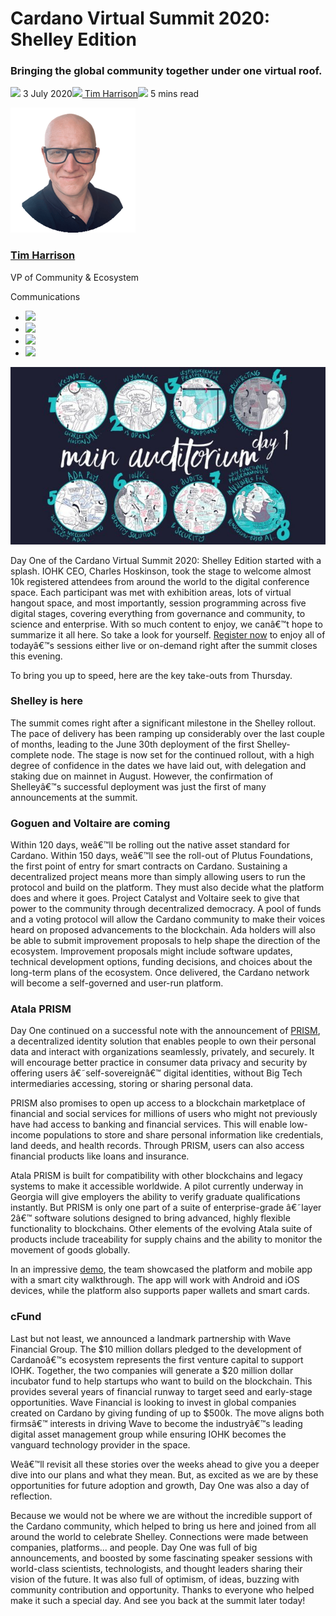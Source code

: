 # Cardano Virtual Summit 2020: Shelley Edition
### **Bringing the global community together under one virtual roof.**
![](img/2020-07-03-cardano-virtual-summit-2020-shelley-edition.002.png) 3 July 2020![](img/2020-07-03-cardano-virtual-summit-2020-shelley-edition.002.png)[ Tim Harrison](tmp//en/blog/authors/tim-harrison/page-1/)![](img/2020-07-03-cardano-virtual-summit-2020-shelley-edition.003.png) 5 mins read

![Tim Harrison](img/2020-07-03-cardano-virtual-summit-2020-shelley-edition.004.png)[](tmp//en/blog/authors/tim-harrison/page-1/)
### [**Tim Harrison**](tmp//en/blog/authors/tim-harrison/page-1/)
VP of Community & Ecosystem

Communications

- ![](img/2020-07-03-cardano-virtual-summit-2020-shelley-edition.005.png)[](mailto:tim.harrison@iohk.io "Email")
- ![](img/2020-07-03-cardano-virtual-summit-2020-shelley-edition.006.png)[](https://uk.linkedin.com/in/timbharrison "LinkedIn")
- ![](img/2020-07-03-cardano-virtual-summit-2020-shelley-edition.007.png)[](https://twitter.com/timbharrison "Twitter")
- ![](img/2020-07-03-cardano-virtual-summit-2020-shelley-edition.008.png)[](https://github.com/timbharrison "GitHub")

![Cardano Virtual Summit 2020: Shelley Edition](img/2020-07-03-cardano-virtual-summit-2020-shelley-edition.009.jpeg)

Day One of the Cardano Virtual Summit 2020: Shelley Edition started with a splash. IOHK CEO, Charles Hoskinson, took the stage to welcome almost 10k registered attendees from around the world to the digital conference space. Each participant was met with exhibition areas, lots of virtual hangout space, and most importantly, session programming across five digital stages, covering everything from governance and community, to science and enterprise. With so much content to enjoy, we canâ€™t hope to summarize it all here. So take a look for yourself. [Register now](https://cardanosummit.iohk.io/) to enjoy all of todayâ€™s sessions either live or on-demand right after the summit closes this evening. 

To bring you up to speed, here are the key take-outs from Thursday.
### **Shelley is here**
The summit comes right after a significant milestone in the Shelley rollout. The pace of delivery has been ramping up considerably over the last couple of months, leading to the June 30th deployment of the first Shelley-complete node. The stage is now set for the continued rollout, with a high degree of confidence in the dates we have laid out, with delegation and staking due on mainnet in August. However, the confirmation of Shelleyâ€™s successful deployment was just the first of many announcements at the summit.
### **Goguen and Voltaire are coming**
Within 120 days, weâ€™ll be rolling out the native asset standard for Cardano. Within 150 days, weâ€™ll see the roll-out of Plutus Foundations, the first point of entry for smart contracts on Cardano. Sustaining a decentralized project means more than simply allowing users to run the protocol and build on the platform. They must also decide what the platform does and where it goes. Project Catalyst and Voltaire seek to give that power to the community through decentralized democracy. A pool of funds and a voting protocol will allow the Cardano community to make their voices heard on proposed advancements to the blockchain. Ada holders will also be able to submit improvement proposals to help shape the direction of the ecosystem. Improvement proposals might include software updates, technical development options, funding decisions, and choices about the long-term plans of the ecosystem. Once delivered, the Cardano network will become a self-governed and user-run platform. 
### **Atala PRISM**
Day One continued on a successful note with the announcement of [PRISM](https://atalaprism.io/), a decentralized identity solution that enables people to own their personal data and interact with organizations seamlessly, privately, and securely. It will encourage better practice in consumer data privacy and security by offering users â€˜self-sovereignâ€™ digital identities, without Big Tech intermediaries accessing, storing or sharing personal data.

PRISM also promises to open up access to a blockchain marketplace of financial and social services for millions of users who might not previously have had access to banking and financial services. This will enable low-income populations to store and share personal information like credentials, land deeds, and health records. Through PRISM, users can also access financial products like loans and insurance.

Atala PRISM is built for compatibility with other blockchains and legacy systems to make it accessible worldwide. A pilot currently underway in Georgia will give employers the ability to verify graduate qualifications instantly. But PRISM is only one part of a suite of enterprise-grade â€˜layer 2â€™ software solutions designed to bring advanced, highly flexible functionality to blockchains. Other elements of the evolving Atala suite of products include traceability for supply chains and the ability to monitor the movement of goods globally.

In an impressive [demo](https://atalaprism.io/credentials), the team showcased the platform and mobile app with a smart city walkthrough. The app will work with Android and iOS devices, while the platform also supports paper wallets and smart cards.
### **cFund**
Last but not least, we announced a landmark partnership with Wave Financial Group. The $10 million dollars pledged to the development of Cardanoâ€™s ecosystem represents the first venture capital to support IOHK. Together, the two companies will generate a $20 million dollar incubator fund to help startups who want to build on the blockchain. This provides several years of financial runway to target seed and early-stage opportunities. Wave Financial is looking to invest in global companies created on Cardano by giving funding of up to $500k. The move aligns both firmsâ€™ interests in driving Wave to become the industryâ€™s leading digital asset management group while ensuring IOHK becomes the vanguard technology provider in the space.

Weâ€™ll revisit all these stories over the weeks ahead to give you a deeper dive into our plans and what they mean. But, as excited as we are by these opportunities for future adoption and growth, Day One was also a day of reflection.

Because we would not be where we are without the incredible support of the Cardano community, which helped to bring us here and joined from all around the world to celebrate Shelley. Connections were made between companies, platforms... and people. Day One was full of big announcements, and boosted by some fascinating speaker sessions with world-class scientists, technologists, and thought leaders sharing their vision of the future. It was also full of optimism, of ideas, buzzing with community contribution and opportunity. Thanks to everyone who helped make it such a special day. And see you back at the summit later today!
